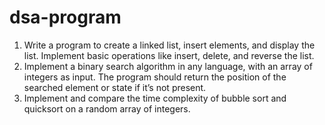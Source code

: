 # dsa-program

1. Write a program to create a linked list, insert elements, and display the list. Implement basic operations like insert, delete, and reverse the list.
2. Implement a binary search algorithm in any language, with an array of integers as input. The program should return the position of the searched element or state if it’s not present.
3. Implement and compare the time complexity of bubble sort and quicksort on a random array of integers.
